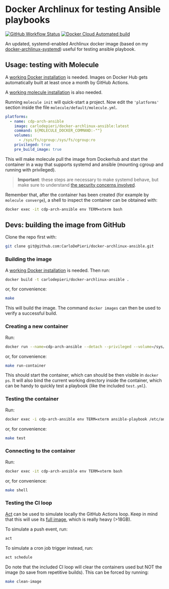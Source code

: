 # Docker Archlinux for testing Ansible playbooks

[![GitHub Workflow Status](https://img.shields.io/github/workflow/status/carlodepieri/docker-archlinux-ansible/CI?logo=github)](https://github.com/CarloDePieri/docker-archlinux-ansible/actions) [![Docker Cloud Automated build](https://img.shields.io/docker/cloud/automated/carlodepieri/docker-archlinux-ansible?logo=docker)](https://hub.docker.com/r/carlodepieri/docker-archlinux-ansible)

An updated, systemd-enabled Archlinux docker image (based on my [docker-archlinux-systemd](https://hub.docker.com/r/carlodepieri/docker-archlinux-systemd))
useful for testing ansible playbook.

## Usage: testing with Molecule

A [working Docker installation](https://docs.docker.com/engine/install/) is needed.
Images on Docker Hub gets automatically built at least once a month by GitHub Actions.

A [working molecule installation](https://molecule.readthedocs.io/en/latest/installation.html) is also needed.

Running `molecule init` will quick-start a project.
Now edit the `'platforms'` section inside the file `molecule/default/molecule.yml`.

```yml
platforms:
  - name: cdp-arch-ansible
    image: carlodepieri/docker-archlinux-ansible:latest
    command: ${MOLECULE_DOCKER_COMMAND:-""}
    volumes:
      - /sys/fs/cgroup:/sys/fs/cgroup:ro
    privileged: true
    pre_build_image: true
```

This will make molecule pull the image from Dockerhub and start the container in a way that
supports systemd and ansible (mounting cgroup and running with privileged).

> **Important**: these steps are necessary to make systemd behave,
> but make sure to understand [the security concerns involved](https://docs.docker.com/engine/reference/run/#runtime-privilege-and-linux-capabilities).

Remember that, after the container has been created (for example by `molecule converge`),
a shell to inspect the container can be obtained with:

```bash
docker exec -it cdp-arch-ansible env TERM=xterm bash
```

## Devs: building the image from GitHub

Clone the repo first with:

```bash
git clone git@github.com:CarloDePieri/docker-archlinux-ansible.git
```

### Building the image

A [working Docker installation](https://docs.docker.com/engine/install/) is needed.
Then run:

```bash
docker build -t carlodepieri/docker-archlinux-ansible .
```

or, for convenience:

```bash
make
```

This will build the image. The command `docker images` can then be used to verify a
successful build.

### Creating a new container

Run:

```bash
docker run --name=cdp-arch-ansible --detach --privileged --volume=/sys/fs/cgroup:/sys/fs/cgroup:ro --volume=`pwd`:/etc/ansible/roles/role_under_test:ro carlodepieri/docker-archlinux-ansible
```

or, for convenience:

```bash
make run-container
```

This should start the container, which can should be then visible in `docker ps`.
It will also bind the current working directory inside the container, which can be handy to quickly test a playbook (like the included `test.yml`).

### Testing the container

Run:

```bash
docker exec -i cdp-arch-ansible env TERM=xterm ansible-playbook /etc/ansible/roles/role_under_test/test.yml --syntax-check
```

or, for convenience:

```bash
make test
```

### Connecting to the container

Run:

```bash
docker exec -it cdp-arch-ansible env TERM=xterm bash
```

or, for convenience:

```bash
make shell
```

### Testing the CI loop

[Act](https://github.com/nektos/act) can be used to simulate locally the GitHub Actions loop. Keep in mind that this will use its [full image](https://hub.docker.com/r/nektos/act-environments-ubuntu/tags), which is really heavy (>18GB).

To simulate a push event, run:

```bash
act
```

To simulate a cron job trigger instead, run:

```bash
act schedule
```

Do note that the included CI loop will clear the containers used but NOT the image (to save from repetitive builds). This can be forced by running:

```bash
make clean-image
```
